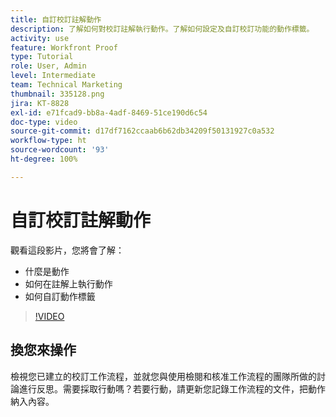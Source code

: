 ```yaml
---
title: 自訂校訂註解動作
description: 了解如何對校訂註解執行動作。了解如何設定及自訂校訂功能的動作標籤。
activity: use
feature: Workfront Proof
type: Tutorial
role: User, Admin
level: Intermediate
team: Technical Marketing
thumbnail: 335128.png
jira: KT-8828
exl-id: e71fcad9-bb8a-4adf-8469-51ce190d6c54
doc-type: video
source-git-commit: d17df7162ccaab6b62db34209f50131927c0a532
workflow-type: ht
source-wordcount: '93'
ht-degree: 100%

---
```


# 自訂校訂註解動作

觀看這段影片，您將會了解：

* 什麼是動作
* 如何在註解上執行動作
* 如何自訂動作標籤

>[!VIDEO](https://video.tv.adobe.com/v/3432940/?quality=12&learn=on&enablevpops&captions=chi_hant)

## 換您來操作

檢視您已建立的校訂工作流程，並就您與使用檢閱和核准工作流程的團隊所做的討論進行反思。需要採取行動嗎？若要行動，請更新您記錄工作流程的文件，把動作納入內容。

